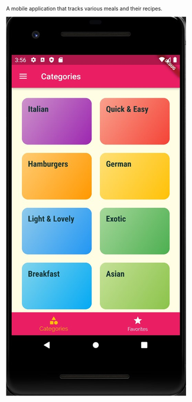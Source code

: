 A mobile application that tracks various meals and their recipes.

![alt text](https://github.com/BrandonScanlon/Meals_App/blob/master/Meals%20App%201.jpg "Title")
